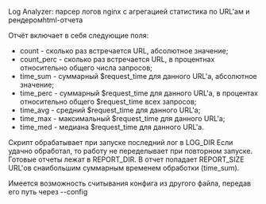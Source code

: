 Log Analyzer: парсер логов nginx с агрегацией статистика по URL'ам и рендеромhtml-отчета


Отчёт включает в себя следующие поля:

- count - сколько раз встречается URL, абсолютное значение;
- count_perc - сколько раз встречается URL, в процентнах относительно общего числа запросов;
- time_sum - суммарный $request_time для данного URL'а, абсолютное значение;
- time_perc - суммарный $request_time для данного URL'а, в процентах относительно общего $request_time всех запросов;
- time_avg - средний $request_time для данного URL'а;
- time_max - максимальный $request_time для данного URL'а;
- time_med - медиана $request_time для данного URL'а.


Скрипт обрабатывает при запуске последний лог в LOG_DIR
Если удачно обработал, то работу не переделывает при повторном запуске.
Готовые отчеты лежат в REPORT_DIR. В отчет попадает REPORT_SIZE URL'ов снаибольшим суммарным временем обработки (time_sum).


Имеется возможность считывания конфига из другого файла, передав его путь через --config
